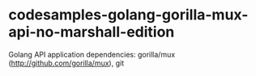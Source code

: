 # codesamples-golang-gorilla-mux-api-no-marshall-edition
Golang API application dependencies: gorilla/mux (http://github.com/gorilla/mux), git
